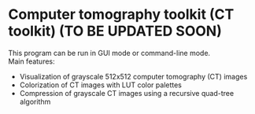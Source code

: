 # Computer tomography toolkit (CT toolkit) (TO BE UPDATED SOON)
This program can be run in GUI mode or command-line mode.  
Main features:
* Visualization of grayscale 512x512 computer tomography (CT) images
* Colorization of CT images with LUT color palettes 
* Compression of grayscale CT images using a recursive quad-tree algorithm
